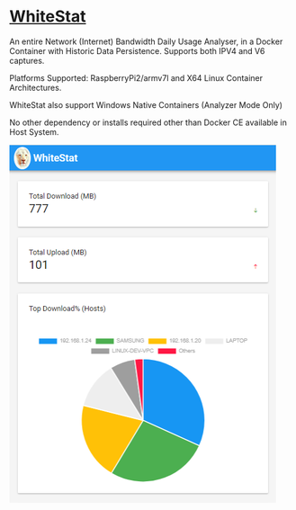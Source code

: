 # [WhiteStat](https://github.com/avarghesein/WhiteStat)
An entire Network (Internet) Bandwidth Daily Usage Analyser, in a Docker Container
with Historic Data Persistence. Supports both IPV4 and V6 captures.

Platforms Supported: RaspberryPi2/armv7l and X64 Linux Container Architectures.

WhiteStat also support Windows Native Containers (Analyzer Mode Only)

No other dependency or installs required other than Docker CE available in Host System.

<img src="https://github.com/avarghesein/WhiteStat/blob/main/Docs/UX3.png" alt="hi" class="inline"/>

